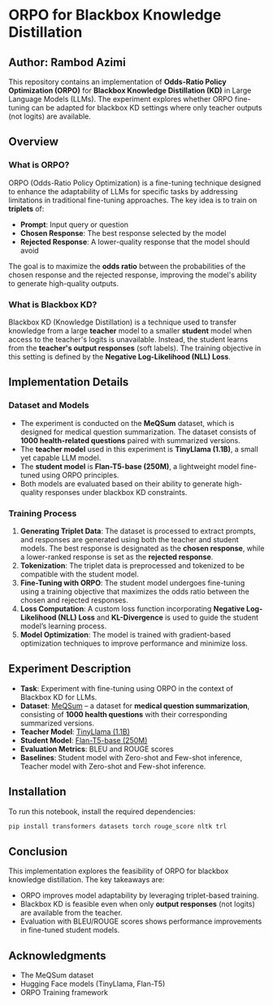 # ORPO for Blackbox Knowledge Distillation

## **Author**: Rambod Azimi  

This repository contains an implementation of **Odds-Ratio Policy Optimization (ORPO)** for **Blackbox Knowledge Distillation (KD)** in Large Language Models (LLMs). The experiment explores whether ORPO fine-tuning can be adapted for blackbox KD settings where only teacher outputs (not logits) are available.

## **Overview**

### **What is ORPO?**
ORPO (Odds-Ratio Policy Optimization) is a fine-tuning technique designed to enhance the adaptability of LLMs for specific tasks by addressing limitations in traditional fine-tuning approaches. The key idea is to train on **triplets** of:

- **Prompt**: Input query or question
- **Chosen Response**: The best response selected by the model
- **Rejected Response**: A lower-quality response that the model should avoid

The goal is to maximize the **odds ratio** between the probabilities of the chosen response and the rejected response, improving the model's ability to generate high-quality outputs.

### **What is Blackbox KD?**
Blackbox KD (Knowledge Distillation) is a technique used to transfer knowledge from a large **teacher** model to a smaller **student** model when access to the teacher's logits is unavailable. Instead, the student learns from the **teacher's output responses** (soft labels). The training objective in this setting is defined by the **Negative Log-Likelihood (NLL) Loss**.

## **Implementation Details**

### **Dataset and Models**
- The experiment is conducted on the **MeQSum** dataset, which is designed for medical question summarization. The dataset consists of **1000 health-related questions** paired with summarized versions.
- The **teacher model** used in this experiment is **TinyLlama (1.1B)**, a small yet capable LLM model.
- The **student model** is **Flan-T5-base (250M)**, a lightweight model fine-tuned using ORPO principles.
- Both models are evaluated based on their ability to generate high-quality responses under blackbox KD constraints.

### **Training Process**
1. **Generating Triplet Data**: The dataset is processed to extract prompts, and responses are generated using both the teacher and student models. The best response is designated as the **chosen response**, while a lower-ranked response is set as the **rejected response**.
2. **Tokenization**: The triplet data is preprocessed and tokenized to be compatible with the student model.
3. **Fine-Tuning with ORPO**: The student model undergoes fine-tuning using a training objective that maximizes the odds ratio between the chosen and rejected responses. 
4. **Loss Computation**: A custom loss function incorporating **Negative Log-Likelihood (NLL) Loss** and **KL-Divergence** is used to guide the student model’s learning process.
5. **Model Optimization**: The model is trained with gradient-based optimization techniques to improve performance and minimize loss.

## **Experiment Description**

- **Task**: Experiment with fine-tuning using ORPO in the context of Blackbox KD for LLMs.
- **Dataset**: [MeQSum](https://github.com/abachaa/MeQSum) – a dataset for **medical question summarization**, consisting of **1000 health questions** with their corresponding summarized versions.
- **Teacher Model**: [TinyLlama (1.1B)](https://huggingface.co/TinyLlama/TinyLlama-1.1B)
- **Student Model**: [Flan-T5-base (250M)](https://huggingface.co/google/flan-t5-base)
- **Evaluation Metrics**: BLEU and ROUGE scores
- **Baselines**: Student model with Zero-shot and Few-shot inference, Teacher model with Zero-shot and Few-shot inference.

## **Installation**

To run this notebook, install the required dependencies:

```bash
pip install transformers datasets torch rouge_score nltk trl
```

## **Conclusion**

This implementation explores the feasibility of ORPO for blackbox knowledge distillation. The key takeaways are:

- ORPO improves model adaptability by leveraging triplet-based training.
- Blackbox KD is feasible even when only **output responses** (not logits) are available from the teacher.
- Evaluation with BLEU/ROUGE scores shows performance improvements in fine-tuned student models.

## **Acknowledgments**
- The MeQSum dataset
- Hugging Face models (TinyLlama, Flan-T5)
- ORPO Training framework


